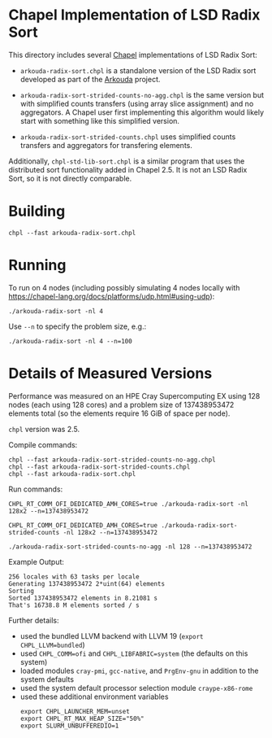 # Chapel Implementation of LSD Radix Sort

This directory includes several [Chapel](https://chapel-lang.org/)
implementations of LSD Radix Sort:

  * `arkouda-radix-sort.chpl` is a standalone version of the LSD Radix
    sort developed as part of the
    [Arkouda](https://github.com/Bears-R-Us/arkouda) project.

  * `arkouda-radix-sort-strided-counts-no-agg.chpl` is the same version
    but with simplified counts transfers (using array slice assignment)
    and no aggregators. A Chapel user first implementing this algorithm
    would likely start with something like this simplified version.

  * `arkouda-radix-sort-strided-counts.chpl` uses simplified counts
    transfers and aggregators for transfering elements.

Additionally, `chpl-std-lib-sort.chpl` is a similar program that uses the
distributed sort functionality added in Chapel 2.5. It is not an LSD
Radix Sort, so it is not directly comparable.

# Building

```
chpl --fast arkouda-radix-sort.chpl
```

# Running

To run on 4 nodes (including possibly simulating 4 nodes locally with
https://chapel-lang.org/docs/platforms/udp.html#using-udp):

```
./arkouda-radix-sort -nl 4
```

Use `--n` to specify the problem size, e.g.:
```
./arkouda-radix-sort -nl 4 --n=100
```

# Details of Measured Versions

Performance was measured on an HPE Cray Supercomputing EX using 128 nodes
(each using 128 cores) and a problem size of 137438953472 elements total
(so the elements require 16 GiB of space per node).

`chpl` version was 2.5.

Compile commands:

```
chpl --fast arkouda-radix-sort-strided-counts-no-agg.chpl
chpl --fast arkouda-radix-sort-strided-counts.chpl
chpl --fast arkouda-radix-sort.chpl
```

Run commands:

```
CHPL_RT_COMM_OFI_DEDICATED_AMH_CORES=true ./arkouda-radix-sort -nl 128x2 --n=137438953472

CHPL_RT_COMM_OFI_DEDICATED_AMH_CORES=true ./arkouda-radix-sort-strided-counts -nl 128x2 --n=137438953472

./arkouda-radix-sort-strided-counts-no-agg -nl 128 --n=137438953472
```

Example Output:

```
256 locales with 63 tasks per locale
Generating 137438953472 2*uint(64) elements
Sorting
Sorted 137438953472 elements in 8.21081 s
That's 16738.8 M elements sorted / s
```

Further details:
 * used the bundled LLVM backend with LLVM 19 (`export CHPL_LLVM=bundled`)
 * used `CHPL_COMM=ofi` and `CHPL_LIBFABRIC=system`
   (the defaults on this system)
 * loaded modules `cray-pmi`, `gcc-native`, and  `PrgEnv-gnu` in addition
   to the system defaults
 * used the system default processor selection module `craype-x86-rome`
 * used these additional environment variables
   ```
   export CHPL_LAUNCHER_MEM=unset
   export CHPL_RT_MAX_HEAP_SIZE="50%"
   export SLURM_UNBUFFEREDIO=1
   ```
